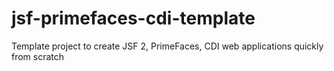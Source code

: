 jsf-primefaces-cdi-template
===========================

Template project to create JSF 2, PrimeFaces, CDI web applications quickly from scratch
